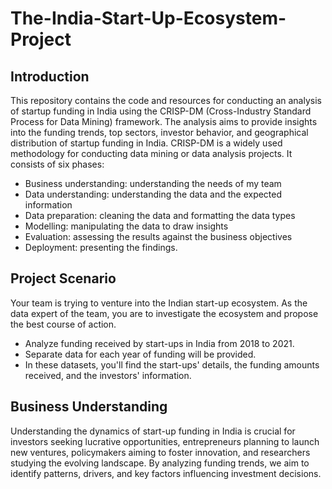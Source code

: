 # The-India-Start-Up-Ecosystem-Project
## Introduction
This repository contains the code and resources for conducting an analysis of startup funding in India using the CRISP-DM (Cross-Industry Standard Process for Data Mining) framework. The analysis aims to provide insights into the funding trends, top sectors, investor behavior, and geographical distribution of startup funding in India. CRISP-DM is a widely used methodology for conducting data mining or data analysis projects. It consists of six phases:
* Business understanding: understanding the needs of my team
* Data understanding: understanding the data and the expected information
* Data preparation: cleaning the data and formatting the data types
* Modelling: manipulating the data to draw insights
* Evaluation: assessing the results against the business objectives
* Deployment: presenting the findings.

## Project Scenario
Your team is trying to venture into the Indian start-up ecosystem. As the data expert of the team, you are to investigate the ecosystem and propose the best course of action.
* Analyze funding received by start-ups in India from 2018 to 2021.
* Separate data for each year of funding will be provided.
* In these datasets, you'll find the start-ups' details, the funding amounts received, and the investors' information.

## Business Understanding
Understanding the dynamics of start-up funding in India is crucial for investors seeking lucrative opportunities, entrepreneurs planning to launch new ventures, policymakers aiming to foster innovation, and researchers studying the evolving landscape. By analyzing funding trends, we aim to identify patterns, drivers, and key factors influencing investment decisions.
